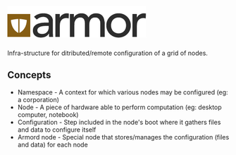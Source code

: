 # ![Armor](res/logo.png)

Infra-structure for ditributed/remote configuration of a grid of nodes.

## Concepts

* Namespace - A context for which various nodes may be configured (eg: a corporation)
* Node - A piece of hardware able to perform computation (eg: desktop computer, notebook)
* Configuration - Step included in the node's boot where it gathers files and data to configure itself
* Armord node - Special node that stores/manages the configuration (files and data) for each node
